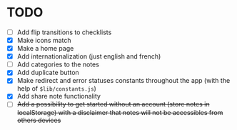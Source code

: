 # TODO

- [ ] Add flip transitions to checklists
- [x] Make icons match
- [x] Make a home page
- [x] Add internationalization (just english and french)
- [ ] Add categories to the notes
- [x] Add duplicate button
- [x] Make redirect and error statuses constants throughout the app (with the help of `$lib/constants.js`)
- [x] Add share note functionality
- [ ] ~~Add a possibility to get started without an account (store notes in localStorage) with a disclaimer that notes will not be accessibles from others devices~~
